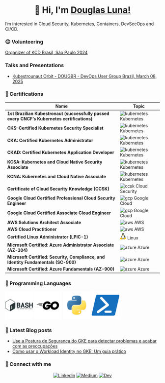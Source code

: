 <h1 align="center">
  👋 Hi, I'm <a href="https://www.linkedin.com/in/douglasluna/" target="_blank">Douglas Luna!</a>
</h1>

I’m interested in Cloud Security, Kubernetes, Containers, DevSecOps and CI/CD.

### 😊 Volunteering

[Organizer of KCD Brasil, São Paulo 2024](https://community.cncf.io/events/details/cncf-kcd-brasil-presents-kcd-brasil-sao-paulo-2024/)

### Talks and Presentations

- [Kubestrounaut Orbit - DOUGBR - DevOps User Group Brazil, March 08, 2025](https://www.youtube.com/watch?v=xMKwOSYCw8M)

### 🏅 Certifications
<p align="left">

| Name  | Topic |
| ------------- | ------------- |
| **1st Brazilian Kubestronaut (successfully passed every CNCF’s Kubernetes certifications)** | <img src="https://www.vectorlogo.zone/logos/kubernetes/kubernetes-icon.svg" alt="kubernetes" width="20" height="20"/> Kubernetes |
| **CKS: Certified Kubernetes Security Specialist** | <img src="https://www.vectorlogo.zone/logos/kubernetes/kubernetes-icon.svg" alt="kubernetes" width="20" height="20"/> Kubernetes |
| **CKA: Certified Kubernetes Administrator** | <img src="https://www.vectorlogo.zone/logos/kubernetes/kubernetes-icon.svg" alt="kubernetes" width="20" height="20"/> Kubernetes |
| **CKAD: Certified Kubernetes Application Developer** | <img src="https://www.vectorlogo.zone/logos/kubernetes/kubernetes-icon.svg" alt="kubernetes" width="20" height="20"/> Kubernetes |
| **KCSA: Kubernetes and Cloud Native Security Associate** | <img src="https://www.vectorlogo.zone/logos/kubernetes/kubernetes-icon.svg" alt="kubernetes" width="20" height="20"/> Kubernetes |
| **KCNA: Kubernetes and Cloud Native Associate** | <img src="https://www.vectorlogo.zone/logos/kubernetes/kubernetes-icon.svg" alt="kubernetes" width="20" height="20"/> Kubernetes |
| **Certificate of Cloud Security Knowledge (CCSK)** | <img src="https://images.credly.com/images/7495098d-c8c3-41a8-a81a-772cdc7e6a95/image.png" alt="ccsk" width="20" height="20"/>  Cloud Security |
| **Google Cloud Certified Professional Cloud Security Engineer** | <img src="https://www.vectorlogo.zone/logos/google_cloud/google_cloud-icon.svg" alt="gcp" width="20" height="20"/> Google Cloud |
| **Google Cloud Certified Associate Cloud Engineer** | <img src="https://www.vectorlogo.zone/logos/google_cloud/google_cloud-icon.svg" alt="gcp" width="20" height="20"/> Google Cloud |
| **AWS Solutions Architect Associate** | <img src="https://fiverr-res.cloudinary.com/images/t_thumbnail3_3,q_auto,f_auto/gigs/319742695/original/e0139f4a6816c0d623079fe2f69956fb563e16b3/do-something-i-am-really-good-at.png" alt="aws" width="20" height="20"/> AWS |
| **AWS Cloud Practitioner** | <img src="https://fiverr-res.cloudinary.com/images/t_thumbnail3_3,q_auto,f_auto/gigs/319742695/original/e0139f4a6816c0d623079fe2f69956fb563e16b3/do-something-i-am-really-good-at.png" alt="aws" width="20" height="20"/> AWS |
| **Certified Linux Administrator (LPIC-1)** | <img src="https://raw.githubusercontent.com/vital987/vital987/master/assets/linux.svg" alt="linux" width="20" height="20"/> Linux |
| **Microsoft Certified: Azure Administrator Associate (AZ-104)** | <img src="https://swimburger.net/media/fbqnp2ie/azure.svg" alt="azure" width="20" height="20"/> Azure |
| **Microsoft Certified: Security, Compliance, and Identity Fundamentals (SC-900)** | <img src="https://swimburger.net/media/fbqnp2ie/azure.svg" alt="azure" width="20" height="20"/> Azure |
| **Microsoft Certified: Azure Fundamentals (AZ-900)** | <img src="https://swimburger.net/media/fbqnp2ie/azure.svg" alt="azure" width="20" height="20"/> Azure |


### 📄 Programming Languages
<p align="left">
<img src="https://raw.githubusercontent.com/github/explore/80688e429a7d4ef2fca1e82350fe8e3517d3494d/topics/bash/bash.png" alt="bash" width="90" height="90"/> 
<img src="https://raw.githubusercontent.com/github/explore/80688e429a7d4ef2fca1e82350fe8e3517d3494d/topics/go/go.png" alt="go" width="90" height="90"/>
<img src="https://raw.githubusercontent.com/github/explore/80688e429a7d4ef2fca1e82350fe8e3517d3494d/topics/python/python.png" alt="python" width="90" height="90"/> 
<img src="https://raw.githubusercontent.com/douglasluna/douglasluna/main/icons/powershell_icon.png" alt="powershell" width="90" height="90"/> 

### :card_index: Latest Blog posts
<!-- BLOG-POST-LIST:START -->
- [Use a Postura de Segurança do GKE para detectar problemas e acabar com as preocupações](https://blog.douglasluna.com/use-a-postura-de-seguranca-do-gke-para-detectar-problemas-e-acabar-com-as-preocupacoes)
- [Como usar o Workload Identity no GKE: Um guia prático](https://blog.douglasluna.com/como-usar-o-workload-identity-no-gke-um-guia-pratico)
<!-- BLOG-POST-LIST:END -->

### 🙌 Connect with me
<div align="center">
<a href="https://linkedin.com/in/douglasluna" target="blank"><img align="center" src="https://raw.githubusercontent.com/rahuldkjain/github-profile-readme-generator/master/src/images/icons/Social/linked-in-alt.svg" height="40" width="40" alt="Linkedin" /></a>
<a href="https://medium.com/@douglasluna" target="blank"><img align="center" src="https://raw.githubusercontent.com/FortAwesome/Font-Awesome/6.x/svgs/brands/medium.svg" height="40" width="40" alt="Medium" /></a>
<a href="https://dev.to/douglasluna" target="blank"><img align="center" src="https://thepracticaldev.s3.amazonaws.com/i/78hs31fax49uwy6kbxyw.png" height="40" width="40" alt="Dev" /></a>
</div>

<!---
douglasluna/douglasluna is a ✨ special ✨ repository because its `README.md` (this file) appears on your GitHub profile.
You can click the Preview link to take a look at your changes.
--->
